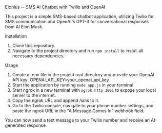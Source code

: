 Elonius -- SMS AI Chatbot with Twilio and OpenAI

This project is a simple SMS-based chatbot application, utilizing Twilio for SMS communication and OpenAI's GPT-3 for conversational responses from AI Elon Musk.

Installation

1. Clone this repository.
2. Navigate to the project directory and run `npm install` to install all necessary dependencies.

Usage

1. Create a .env file in the project root directory and provide your OpenAI API key:
   OPENAI_API_KEY=your_openai_api_key
2. Start the application by running `node app.js` in your terminal.
3. Start ngrok in a new terminal with `ngrok http 3001` to expose your local server to the internet.
4. Copy the ngrok URL and append /sms to it.
5. Go to the Twilio console, navigate to your phone number settings, and paste the ngrok URL in the "A Message Comes In" webhook field.

You can now send a text message to your Twilio number and receive an AI-generated response.

